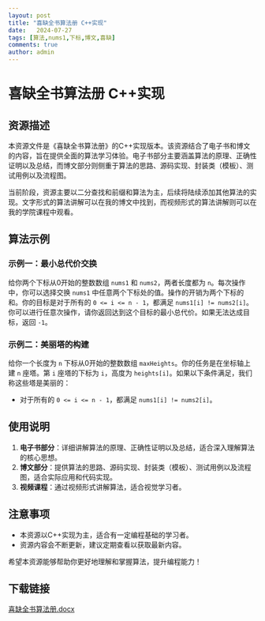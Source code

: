 ```yaml
---
layout: post
title: "喜缺全书算法册 C++实现"
date:   2024-07-27
tags: [算法,nums1,下标,博文,喜缺]
comments: true
author: admin
---
```

# 喜缺全书算法册 C++实现

## 资源描述

本资源文件是《喜缺全书算法册》的C++实现版本。该资源结合了电子书和博文的内容，旨在提供全面的算法学习体验。电子书部分主要涵盖算法的原理、正确性证明以及总结，而博文部分则侧重于算法的思路、源码实现、封装类（模板）、测试用例以及流程图。

当前阶段，资源主要以二分查找和前缀和算法为主，后续将陆续添加其他算法的实现。文字形式的算法讲解可以在我的博文中找到，而视频形式的算法讲解则可以在我的学院课程中观看。

## 算法示例

### 示例一：最小总代价交换

给你两个下标从0开始的整数数组 `nums1` 和 `nums2`，两者长度都为 `n`。每次操作中，你可以选择交换 `nums1` 中任意两个下标处的值。操作的开销为两个下标的和。你的目标是对于所有的 `0 <= i <= n - 1`，都满足 `nums1[i] != nums2[i]`。你可以进行任意次操作，请你返回达到这个目标的最小总代价。如果无法达成目标，返回 `-1`。

### 示例二：美丽塔的构建

给你一个长度为 `n` 下标从0开始的整数数组 `maxHeights`。你的任务是在坐标轴上建 `n` 座塔。第 `i` 座塔的下标为 `i`，高度为 `heights[i]`。如果以下条件满足，我们称这些塔是美丽的：

- 对于所有的 `0 <= i <= n - 1`，都满足 `nums1[i] != nums2[i]`。

## 使用说明

1. **电子书部分**：详细讲解算法的原理、正确性证明以及总结，适合深入理解算法的核心思想。
2. **博文部分**：提供算法的思路、源码实现、封装类（模板）、测试用例以及流程图，适合实际应用和代码实现。
3. **视频课程**：通过视频形式讲解算法，适合视觉学习者。

## 注意事项

- 本资源以C++实现为主，适合有一定编程基础的学习者。
- 资源内容会不断更新，建议定期查看以获取最新内容。

希望本资源能够帮助你更好地理解和掌握算法，提升编程能力！

## 下载链接

[喜缺全书算法册.docx](https://pan.quark.cn/s/e26d9f9bcb5a)